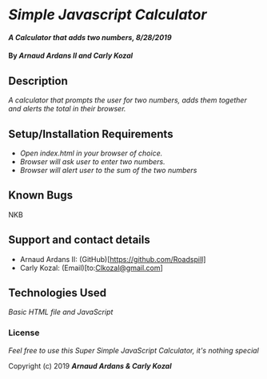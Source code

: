# _Simple Javascript Calculator_

#### _A Calculator that adds two numbers, 8/28/2019_

#### By _**Arnaud Ardans II and Carly Kozal**_

## Description

_A calculator that prompts the user for two numbers, adds them together and alerts the total in their browser._

## Setup/Installation Requirements

* _Open index.html in your browser of choice._
* _Browser will ask user to enter two numbers._
* _Browser will alert user to the sum of the two numbers_

## Known Bugs

NKB

## Support and contact details

* Arnaud Ardans II: (GitHub)[https://github.com/Roadspill]
* Carly Kozal: (Email)[to:Clkozal@gmail.com]

## Technologies Used

_Basic HTML file and JavaScript_

### License

*Feel free to use this Super Simple JavaScript Calculator, it's nothing special*

Copyright (c) 2019 **_Arnaud Ardans & Carly Kozal_**
